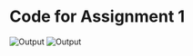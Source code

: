 # Code for Assignment 1
![Output](https://i.imgur.com/FVnTc0T.png)
![Output](https://i.imgur.com/HyDKWND.jpg)